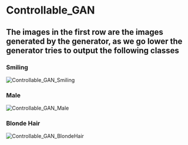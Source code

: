 # Controllable_GAN

## The images in the first row are the images generated by the generator, as we go lower the generator tries to output the following classes
### Smiling 

![Controllable_GAN_Smiling](https://user-images.githubusercontent.com/69897849/120920148-093c0d00-c6db-11eb-8ebc-c39d62f7784f.PNG)

### Male
![Controllable_GAN_Male](https://user-images.githubusercontent.com/69897849/120920160-1eb13700-c6db-11eb-9548-4a8ef5fde3cb.PNG)

### Blonde Hair
![Controllable_GAN_BlondeHair](https://user-images.githubusercontent.com/69897849/120920167-27097200-c6db-11eb-925b-2c05a764a61c.PNG)


